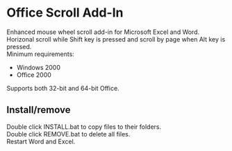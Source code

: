 # Office Scroll Add-In
Enhanced mouse wheel scroll add-in for Microsoft Excel and Word.<br/>
Horizonal scroll while Shift key is pressed and scroll by page when Alt key is pressed.<br/>
Minimum requirements:
  * Windows 2000
  * Office 2000


Supports both 32-bit and 64-bit Office.

## Install/remove
Double click INSTALL.bat to copy files to their folders.<br/>
Double click REMOVE.bat to delete all files.<br/>
Restart Word and Excel.
